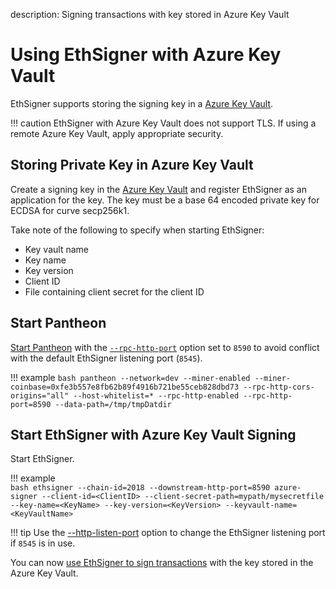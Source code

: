 description: Signing transactions with key stored in Azure Key Vault
<!--- END of page meta data -->

# Using EthSigner with Azure Key Vault 

EthSigner supports storing the signing key in a [Azure Key Vault](https://azure.microsoft.com/en-au/services/key-vault/). 

!!! caution 
    EthSigner with Azure Key Vault does not support TLS. If using a remote Azure Key Vault, apply appropriate 
    security. 

## Storing Private Key in Azure Key Vault 

Create a signing key in the [Azure Key Vault](https://docs.microsoft.com/en-us/azure/key-vault/)
and register EthSigner as an application for the key. The key must be a base 64 encoded private key for 
ECDSA for curve secp256k1.

Take note of the following to specify when starting EthSigner: 

* Key vault name 
* Key name 
* Key version 
* Client ID 
* File containing client secret for the client ID 

## Start Pantheon 

[Start Pantheon](https://docs.pantheon.pegasys.tech/en/stable/Getting-Started/Starting-Pantheon/) with the 
[`--rpc-http-port`](https://docs.pantheon.pegasys.tech/en/stable/Reference/Pantheon-CLI-Syntax/#rpc-http-port)
option set to `8590` to avoid conflict with the default EthSigner listening port (`8545`). 

!!! example
    ```bash
    pantheon --network=dev --miner-enabled --miner-coinbase=0xfe3b557e8fb62b89f4916b721be55ceb828dbd73 --rpc-http-cors-origins="all" --host-whitelist=* --rpc-http-enabled --rpc-http-port=8590 --data-path=/tmp/tmpDatdir
    ```

## Start EthSigner with Azure Key Vault Signing 

Start EthSigner.

!!! example  
    ```bash
    ethsigner --chain-id=2018 --downstream-http-port=8590 azure-signer --client-id=<ClientID> --client-secret-path=mypath/mysecretfile --key-name=<KeyName> --key-version=<KeyVersion> --keyvault-name=<KeyVaultName>
    ```

!!! tip
    Use the [--http-listen-port](../Reference/EthSigner-CLI.md#http-listen-port) option to change the
    EthSigner listening port if `8545` is in use.  

You can now [use EthSigner to sign transactions](Using-EthSigner.md) with the key stored in the Azure Key Vault.  
